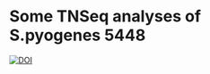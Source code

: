 # Some TNSeq analyses of S.pyogenes 5448



[![DOI](https://zenodo.org/badge/141313240.svg)](https://zenodo.org/badge/latestdoi/141313240)


